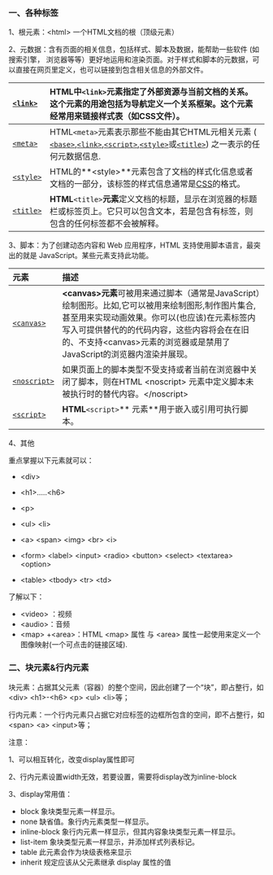 ### 一、各种标签

1、根元素：&lt;html&gt;  一个HTML文档的根（顶级元素）

2、元数据：含有页面的相关信息，包括样式、脚本及数据，能帮助一些软件 \(如搜索引擎， 浏览器等等）更好地运用和渲染页面。对于样式和脚本的元数据，可以直接在网页里定义，也可以链接到包含相关信息的外部文件。

| [`<link>`](https://developer.mozilla.org/zh-CN/docs/Web/HTML/Element/link) | **HTML**中`<link>`元素指定了外部资源与当前文档的关系。 这个元素的用途包括为导航定义一个关系框架。这个元素经常用来链接样式表（如CSS文件）。 |
| :--- | :--- |
| [`<meta>`](https://developer.mozilla.org/zh-CN/docs/Web/HTML/Element/meta) | HTML`<meta>`元素表示那些不能由其它HTML元相关元素 \( [`<base>`](https://developer.mozilla.org/zh-CN/docs/Web/HTML/Element/base),[`<link>`](https://developer.mozilla.org/zh-CN/docs/Web/HTML/Element/link),[`<script>`](https://developer.mozilla.org/zh-CN/docs/Web/HTML/Element/script),[`<style>`](https://developer.mozilla.org/zh-CN/docs/Web/HTML/Element/style)或[`<title>`](https://developer.mozilla.org/zh-CN/docs/Web/HTML/Element/title)\) 之一表示的任何元数据信息. |
| [`<style>`](https://developer.mozilla.org/zh-CN/docs/Web/HTML/Element/style) | HTML的**&lt;style&gt;**元素包含了文档的样式化信息或者文档的一部分，该标签的样式信息通常是[CSS](https://developer.mozilla.org/en-US/docs/Web/CSS)的格式。 |
| [`<title>`](https://developer.mozilla.org/zh-CN/docs/Web/HTML/Element/title) | **HTML**`<title>`**元素**定义文档的标题，显示在浏览器的标题栏或标签页上。它只可以包含文本，若是包含有标签，则包含的任何标签都不会被解释。 |

3、脚本：为了创建动态内容和 Web 应用程序，HTML 支持使用脚本语言，最突出的就是 JavaScript。某些元素支持此功能。

| 元素 | 描述 |
| :--- | :--- |
| [`<canvas>`](https://developer.mozilla.org/zh-CN/docs/Web/HTML/Element/canvas) | **&lt;canvas&gt;元素**可被用来通过脚本（通常是JavaScript）绘制图形。比如,它可以被用来绘制图形,制作图片集合,甚至用来实现动画效果。你可以\(也应该\)在元素标签内写入可提供替代的的代码内容，这些内容将会在在旧的、不支持&lt;canvas&gt;元素的浏览器或是禁用了JavaScript的浏览器内渲染并展现。 |
| [`<noscript>`](https://developer.mozilla.org/zh-CN/docs/Web/HTML/Element/noscript) | 如果页面上的脚本类型不受支持或者当前在浏览器中关闭了脚本，则在HTML &lt;noscript&gt; 元素中定义脚本未被执行时的替代内容。&lt;/noscript&gt; |
| [`<script>`](https://developer.mozilla.org/zh-CN/docs/Web/HTML/Element/script) | **HTML**`<script>`** 元素**用于嵌入或引用可执行脚本。 |

4、其他

重点掌握以下元素就可以：

* &lt;div&gt;

* &lt;h1&gt;.....&lt;h6&gt;

* &lt;p&gt;

* &lt;ul&gt; &lt;li&gt;

* &lt;a&gt; &lt;span&gt; &lt;img&gt; &lt;br&gt; &lt;i&gt;

* &lt;form&gt; &lt;label&gt; &lt;input&gt; &lt;radio&gt; &lt;button&gt; &lt;select&gt; &lt;textarea&gt;  &lt;option&gt;

* &lt;table&gt; &lt;tbody&gt; &lt;tr&gt; &lt;td&gt;

了解以下：

* &lt;video&gt; ：视频
* &lt;audio&gt;：音频
* &lt;map&gt; +&lt;area&gt;：HTML &lt;map&gt; 属性 与 &lt;area&gt; 属性一起使用来定义一个图像映射\(一个可点击的链接区域\).

### 二、块元素&行内元素

块元素：占据其父元素（容器）的整个空间，因此创建了一个“块”，即占整行，如&lt;div&gt; &lt;h1&gt;-&lt;h6&gt; &lt;p&gt; &lt;ul&gt; &lt;li&gt;等；

行内元素：一个行内元素只占据它对应标签的边框所包含的空间，即不占整行，如&lt;span&gt; &lt;a&gt; &lt;input&gt;等；

注意：

1、可以相互转化，改变display属性即可

2、行内元素设置width无效，若要设置，需要将display改为inline-block

3、display常用值：

* block         象块类型元素一样显示。
* none          缺省值。象行内元素类型一样显示。
* inline-block  象行内元素一样显示，但其内容象块类型元素一样显示。
* list-item     象块类型元素一样显示，并添加样式列表标记。
* table         此元素会作为块级表格来显示
* inherit       规定应该从父元素继承 display 属性的值



